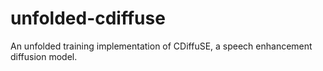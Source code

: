 # unfolded-cdiffuse
An unfolded training implementation of CDiffuSE, a speech enhancement diffusion model.
